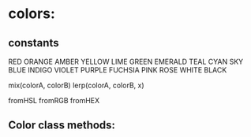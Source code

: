 # colors:

## constants

RED
ORANGE
AMBER
YELLOW
LIME
GREEN
EMERALD
TEAL
CYAN
SKY
BLUE
INDIGO
VIOLET
PURPLE
FUCHSIA
PINK
ROSE
WHITE
BLACK

mix(colorA, colorB)
lerp(colorA, colorB, x)

fromHSL
fromRGB
fromHEX

## Color class methods:
    
